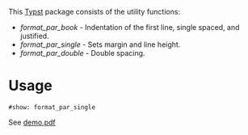 
This [Typst](https://github.com/typst/typst) package consists of the utility functions:

* *format_par_book* - Indentation of the first line, single spaced, and justified.
* *format_par_single* - Sets margin and line height.
* *format_par_double* - Double spacing.

# Usage

```typst
#show: format_par_single
```

See [demo.pdf](demo.pdf)
